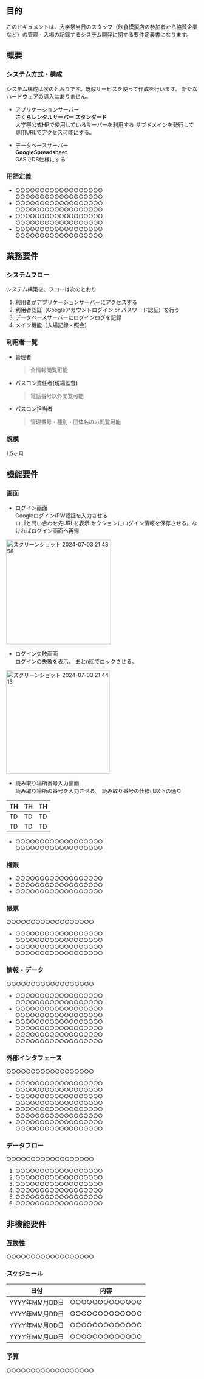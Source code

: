 ## 目的
このドキュメントは、大学祭当日のスタッフ（飲食模擬店の参加者から協賛企業など）の管理・入場の記録するシステム開発に関する要件定義書になります。

## 概要

### システム方式・構成  
システム構成は次のとおりです。既成サービスを使って作成を行います。
新たなハードウェアの導入はありません。
- アプリケーションサーバー  
**さくらレンタルサーバー スタンダード**  
大学祭公式HPで使用しているサーバーを利用する
サブドメインを発行して専用URLでアクセス可能にする。

- データベースサーバー  
**GoogleSpreadsheet**  
GASでDB仕様にする

### 用語定義
- ○○○○○○○○○○○○○○○○○○  
○○○○○○○○○○○○○○○○○○
- ○○○○○○○○○○○○○○○○○○  
○○○○○○○○○○○○○○○○○○
- ○○○○○○○○○○○○○○○○○○  
○○○○○○○○○○○○○○○○○○
- ○○○○○○○○○○○○○○○○○○  
○○○○○○○○○○○○○○○○○○

## 業務要件

### システムフロー
システム構築後、フローは次のとおり
1. 利用者がアプリケーションサーバーにアクセスする
2. 利用者認証（Googleアカウントログイン or パスワード認証）を行う
3. データベースサーバーにログインログを記録
4. メイン機能（入場記録・照会）

### 利用者一覧
- 管理者  
  >全情報閲覧可能   
- パスコン責任者(現場監督)  
  >電話番号以外閲覧可能
- パスコン担当者  
  >管理番号・種別・団体名のみ閲覧可能

### 規模
1.5ヶ月

## 機能要件

### 画面
- ログイン画面  
Googleログイン/PW認証を入力させる  
ロゴと問い合わせ先URLを表示
セクションにログイン情報を保存させる。なければログイン画面へ再帰
<img width="275" alt="スクリーンショット 2024-07-03 21 43 58" src="https://github.com/nagito-hiroshima/staff-web/assets/68215637/2d458d63-774c-4ed2-bf51-44f11d56e279">

- ログイン失敗画面  
ログインの失敗を表示。
あとn回でロックさせる。
<img width="272" alt="スクリーンショット 2024-07-03 21 44 13" src="https://github.com/nagito-hiroshima/staff-web/assets/68215637/6f17d5f0-3bb9-41c5-9834-4eeaf676995c">

- 読み取り場所番号入力画面  
読み取り場所の番号を入力させる。
読み取り番号の仕様は以下の通り

| TH | TH | TH | 
| ---- | ---- | ---- |
| TD | TD | TD |
| TD | TD | TD |


- ○○○○○○○○○○○○○○○○○○  
○○○○○○○○○○○○○○○○○○

### 権限

- ○○○○○○○○○○○○○○○○○○  
- ○○○○○○○○○○○○○○○○○○  
- ○○○○○○○○○○○○○○○○○○  

### 帳票

○○○○○○○○○○○○○○○○○○

- ○○○○○○○○○○○○○○○○○○  
○○○○○○○○○○○○○○○○○○
- ○○○○○○○○○○○○○○○○○○  
○○○○○○○○○○○○○○○○○○

### 情報・データ

○○○○○○○○○○○○○○○○○○

- ○○○○○○○○○○○○○○○○○○  
○○○○○○○○○○○○○○○○○○
- ○○○○○○○○○○○○○○○○○○  
○○○○○○○○○○○○○○○○○○
- ○○○○○○○○○○○○○○○○○○  
○○○○○○○○○○○○○○○○○○
- ○○○○○○○○○○○○○○○○○○  
○○○○○○○○○○○○○○○○○○

### 外部インタフェース

○○○○○○○○○○○○○○○○○○

- ○○○○○○○○○○○○○○○○○○  
○○○○○○○○○○○○○○○○○○
- ○○○○○○○○○○○○○○○○○○  
○○○○○○○○○○○○○○○○○○
- ○○○○○○○○○○○○○○○○○○  
○○○○○○○○○○○○○○○○○○
- ○○○○○○○○○○○○○○○○○○  
○○○○○○○○○○○○○○○○○○

### データフロー

○○○○○○○○○○○○○○○○○○

1. ○○○○○○○○○○○○○○○○○○
1. ○○○○○○○○○○○○○○○○○○
1. ○○○○○○○○○○○○○○○○○○
1. ○○○○○○○○○○○○○○○○○○
1. ○○○○○○○○○○○○○○○○○○
1. ○○○○○○○○○○○○○○○○○○

## 非機能要件

### 互換性

○○○○○○○○○○○○○○○○○○

### スケジュール

| 日付 | 内容 |
|--------|--------|
| YYYY年MM月DD日 | ○○○○○○○○○○○○○ |
| YYYY年MM月DD日 | ○○○○○○○○○○○○○ |
| YYYY年MM月DD日 | ○○○○○○○○○○○○○ |
| YYYY年MM月DD日 | ○○○○○○○○○○○○○ |

### 予算

○○○○○○○○○○○○○○○○○○
